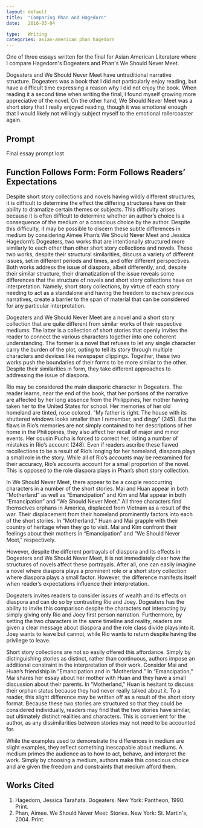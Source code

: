 ```yaml
---
layout: default
title:  "Comparing Phan and Hagedorn"
date:   2016-05-04

type:   Writing
categories: asian-american phan hagedorn
---
```

One of three essays written for the final for Asian American Literature where I compare Hagedorn's Dogeaters and Phan's We Should Never Meet.

Dogeaters and We Should Never Meet have untraditional narrative structure. Dogeaters was a book that I did not particularly enjoy reading, but have a difficult time expressing a reason why I did not enjoy the book. <span data-balloon="Thomas: To be fair, I only skimmed the book both times." data-balloon-length="xlarge">When reading it a second time when writing the final</span>, I found myself growing more appreciative of the novel. On the other hand, We Should Never Meet was a short story that I really enjoyed reading, though it was emotional enough that I would likely not willingly subject myself to the emotional rollercoaster <span data-balloon="Thomas: But would recommend">again</span>. 

## Prompt

Final essay prompt lost

## Function Follows Form: Form Follows Readers’ Expectations

Despite short story collections and novels having wildly different structures, it is difficult to determine the effect the differing structures have on their ability to dramatize certain themes or subjects. This difficulty arises because it is often difficult to determine whether an author’s choice is a consequence of the medium or a conscious choice by the author. Despite this difficulty, it may be possible to discern these subtle differences in medium by considering Aimee Phan’s We Should Never Meet and Jessica Hagedorn’s Dogeaters, two works that are intentionally structured more similarly to each other than other short story collections and novels. These two works, despite their structural similarities, discuss a variety of different issues, set in different periods and times, and offer different perspectives. Both works address the issue of diaspora, albeit differently, and, despite their similar structure, their dramatization of the issue reveals some differences that the structure of novels and short story collections have on interpretation. Namely, short story collections, by virtue of each story needing to act as a standalone and having the freedom to eschew previous narratives, create a barrier to the span of material that can be considered for any particular interpretation. 

Dogeaters and We Should Never Meet are a novel and a short story collection that are quite different from similar works of their respective mediums. The latter is a collection of short stories that openly invites the reader to connect the various characters together into one coherent understanding. The former is a novel that refuses to let any single character carry the burden of the plot, opting to tell its story through multiple characters and devices like newspaper clippings. Together, these two works push the boundaries of their forms to be more similar to the other. Despite their similarities in form, they take different approaches to addressing the issue of diaspora. 

Rio may be considered the main diasporic character in Dogeaters. The reader learns, near the end of the book, that her portions of the narrative are affected by her long absence from the Philippines, her mother having taken her to the United States for school. Her memories of her old homeland are tinted, rose colored. “My father is right. The house with its shuttered windows looks smaller than I remember, and dingy” (245).  But the flaws in Rio’s memories are not simply contained to her descriptions of her home in the Philippines, they also affect her recall of major and minor events. Her cousin Pucha is forced to correct her, listing a number of mistakes in Rio’s account (248). Even if readers ascribe these flawed recollections to be a result of Rio’s longing for her homeland, diaspora plays a small role in the story. While all of Rio’s accounts may be reexamined for their accuracy, Rio’s accounts account for a small proportion of the novel. This is opposed to the role diaspora plays in Phan’s short story collection. 

In We Should Never Meet, there appear to be a couple reoccurring characters in a number of the short stories. Mai and Huan appear in both “Motherland” as well as “Emancipation” and Kim and Mai appear in both “Emancipation” and “We Should Never Meet.” All three characters find themselves orphans in America, displaced from Vietnam as a result of the war. Their displacement from their homeland prominently factors into each of the short stories. In “Motherland,” Huan and Mai grapple with their country of heritage when they go to visit. Mai and Kim confront their feelings about their mothers in “Emancipation” and “We Should Never Meet,” respectively. 

However, despite the different portrayals of diaspora and its effects in Dogeaters and We Should Never Meet, it is not immediately clear how the structures of novels affect these portrayals. After all, one can easily imagine a novel where diaspora plays a prominent role or a short story collection where diaspora plays a small factor. However, the difference manifests itself when reader’s expectations influence their interpretation.

Dogeaters invites readers to consider issues of wealth and its effects on diaspora and can do so by contrasting Rio and Joey. Dogeaters has the ability to invite this comparison despite the characters not interacting by simply giving only Rio and Joey first person narration. Furthermore, by setting the two characters in the same timeline and reality, readers are given a clear message about diaspora and the role class divide plays into it. Joey wants to leave but cannot, while Rio wants to return despite having the privilege to leave. 

Short story collections are not so easily offered this affordance. Simply by distinguishing stories as distinct, rather than continuous, authors impose an additional constraint in the interpretation of their work. Consider Mai and Huan’s friendship in “Emancipation and in “Motherland.” In “Emancipation,” Mai shares her essay about her mother with Huan and they have a small discussion about their parents. In “Motherland,” Huan is hesitant to discuss their orphan status because they had never really talked about it. To a reader, this slight difference may be written off as a result of the short story format. Because these two stories are structured so that they could be considered individually, readers may find that the two stories have similar, but ultimately distinct realities and characters. This is convenient for the author, as any dissimilarities between stories may not need to be accounted for. 

While the examples used to demonstrate the differences in medium are slight examples, they reflect something inescapable about mediums. A medium primes the audience as to how to act, behave, and interpret the work. Simply by choosing a medium, authors make this conscious choice and are given the freedom and constraints that medium afford them. 

## Works Cited

1. Hagedorn, Jessica Tarahata. Dogeaters. New York: Pantheon, 1990. Print.
2. Phan, Aimee. We Should Never Meet: Stories. New York: St. Martin's, 2004. Print.

